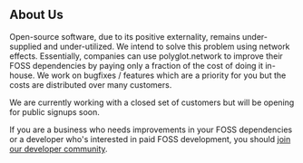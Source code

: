 ## About Us

Open-source software, due to its positive externality, remains under-supplied and under-utilized. We intend to solve this problem using network effects. Essentially, companies can use polyglot.network to improve their FOSS dependencies by paying only a fraction of the cost of doing it in-house. We work on bugfixes / features which are a priority for you but the costs are distributed over many customers.

We are currently working with a closed set of customers but will be opening for public signups soon.

If you are a business who needs improvements in your FOSS dependencies or a developer who's interested in paid FOSS development, you should [join our developer community](https://discord.gg/p8QRftG).
